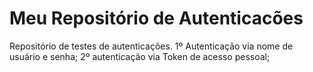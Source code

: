 # Meu Repositório de Autenticacões
Repositório de testes de autenticações.
1º Autenticação via nome de usuário e senha;
2º autenticação via Token de acesso pessoal;